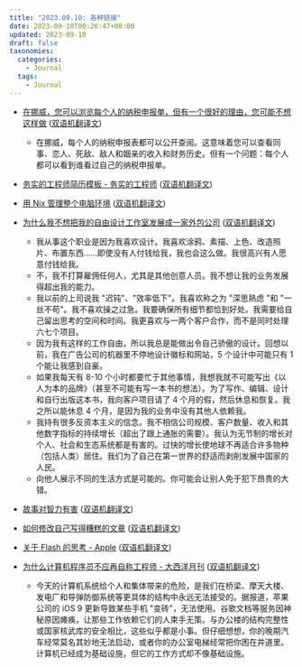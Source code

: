 ```yaml
---
title: "2023.09.10: 各种链接"
date: 2023-09-10T00:26:47+08:00
updated: 2023-09-10
draft: false
taxonomies:
  categories:
    - Journal
  tags:
    - Journal
---
```


- [在挪威，您可以浏览每个人的纳税申报单，但有一个很好的理由，您可能不想这样做](https://qz.com/784186/in-norway-you-can-browse-everyones-tax-returns-but-theres-a-good-reason-you-might-not-want-to) ([双语机翻译文](https://clip.owenyoung.com/2023/08/19/in-norway-you-can-browse-everyones-tax-returns-but-theres-a-good-reason-you-might-not-want-to/))
  - 在挪威，每个人的纳税申报表都可以公开查阅。这意味着您可以查看同事、恋人、死敌、敌人和姻亲的收入和财务历史。但有一个问题：每个人都可以看到谁看过自己的纳税申报单。
- [务实的工程师简历模板 - 务实的工程师](https://blog.pragmaticengineer.com/the-pragmatic-engineers-resume-template/) ([双语机翻译文](https://clip.owenyoung.com/2023/08/28/the-pragmatic-engineers-resume-template/))
- [用 Nix 管理整个电脑环境](https://alexpearce.me/2021/07/managing-dotfiles-with-nix/) ([双语机翻译文](https://clip.owenyoung.com/2023/08/28/managing-dotfiles-with-nix/))
- [为什么我不想把我的自由设计工作室发展成一家外包公司](https://neladunato.com/blog/why-wont-grow-freelance-studio-into-agency/) ([双语机翻译文](https://clip.owenyoung.com/2023/09/04/why-i-dont-want-to-grow-my-freelance-design-studio-into-an-agency-nela-dunato-art-design/))

  - 我从事这个职业是因为我喜欢设计。我喜欢涂鸦、素描、上色、改造照片、布置东西......即使没有人付钱给我，我也会这么做。我很高兴有人愿意付钱给我。
  - 不，我不打算雇佣任何人，尤其是其他创意人员。我不想让我的业务发展得超出我的能力。
  - 我以前的上司说我 "迟钝"、"效率低下"。我喜欢称之为 "深思熟虑 "和 "一丝不苟"。我不喜欢操之过急。我要确保所有细节都恰到好处。我需要给自己留出思考的空间和时间。我更喜欢与一两个客户合作，而不是同时处理六七个项目。
  - 因为我有这样的工作自由，所以我总是能做出令自己骄傲的设计。回想以前，我在广告公司的机器里不停地设计徽标和网站，5 个设计中可能只有 1 个能让我感到自豪。
  - 如果我每天有 8-10 个小时都要忙于其他事情，我想我就不可能写出《以人为本的品牌》（甚至不可能有写一本书的想法）。为了写作、编辑、设计和自行出版这本书，我向客户项目请了 4 个月的假，然后休息和恢复。我之所以能休息 4 个月，是因为我的业务中没有其他人依赖我。
  - 我持有很多反资本主义的信念。我不相信公司规模、客户数量、收入和其他数字指标的持续增长（超出了跟上通胀的需要）。我认为无节制的增长对个人、社会和生态系统都是有害的。过快的增长使地球不再适合许多物种（包括人类）居住。我们为了自己在第一世界的舒适而剥削发展中国家的人民。
  - 向他人展示不同的生活方式是可能的。你可能会让别人免于犯下昂贵的大错。

- [故事对智力有害](https://www.ian-leslie.com/p/stories-are-bad-for-your-intelligence) ([双语机翻译文](https://clip.owenyoung.com/2023/09/04/stories-are-bad-for-your-intelligence/))
- [如何修改自己写得糟糕的文章](https://stingingfly.org/2017/10/24/edit-lousy-writing/) ([双语机翻译文](https://clip.owenyoung.com/2023/09/09/how-to-edit-your-own-lousy-writing-the-stinging-fly-ru-he-xiu-gai-zi-ji-xie-de-zao-gao-de-wen-zhang/))
- [关于 Flash 的思考 - Apple](https://web.archive.org/web/20170615060422/https://www.apple.com/hotnews/thoughts-on-flash/) ([双语机翻译文](https://clip.owenyoung.com/2023/09/10/thoughts-on-flash-apple-guan-yu-flash-de-si-kao/))
- [为什么计算机程序员不应再自称工程师 - 大西洋月刊](https://www.theatlantic.com/technology/archive/2015/11/programmers-should-not-call-themselves-engineers/414271/) ([双语机翻译文](https://clip.owenyoung.com/2023/09/10/why-computer-programmers-should-stop-calling-themselves-engineers/))
  - 今天的计算机系统给个人和集体带来的危险，是我们在桥梁、摩天大楼、发电厂和导弹防御系统等更具体的结构中永远无法接受的。据报道，苹果公司的 iOS 9 更新导致某些手机 "变砖"，无法使用。谷歌文档等服务因神秘原因瘫痪，让那些工作依赖它们的人束手无策。与办公楼的结构完整性或国家核武库的安全相比，这些似乎都是小事。但仔细想想，你的晚期汽车经常莫名其妙地无法启动，或者你的办公室电梯经常把你困在井道里。计算机已经成为基础设施，但它的工作方式却不像基础设施。
